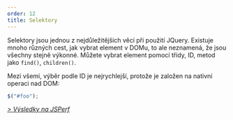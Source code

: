 ```yaml
---
order: 12
title: Selektory
---
```


Selektory jsou jednou z nejdůležitějších věcí při použití JQuery. Existuje mnoho různých cest, jak vybrat element v DOMu, to ale neznamená, že jsou všechny stejně výkonné. Můžete vybrat element pomocí třídy, ID, metod jako `find()`, `children()`.

Mezi všemi, výběr podle ID je nejrychlejší, protože je založen na nativní operaci nad DOM:

```js
$("#foo");
```

*[> Výsledky na JSPerf](http://jsperf.com/browser-diet-jquery-selectors)*
